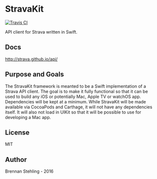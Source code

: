 # StravaKit

[![Travis CI](https://travis-ci.org/brennanMKE/StravaKit.svg?branch=master)](https://travis-ci.org/brennanMKE/StravaKit)

API client for Strava written in Swift.

## Docs

http://strava.github.io/api/

## Purpose and Goals

The StravaKit framework is meanted to be a Swift implementation of a Strava API client. The goal is to make it fully functional so that it can be used to build any iOS or potentially Mac, Apple TV or watchOS app. Dependencies will be kept at a minimum. While StravaKit will be made available via CocoaPods and Carthage, it will not have any dependencies itself. It will also not load in UIKit so that it will be possible to use for developing a Mac app.

## License

MIT

## Author

Brennan Stehling - 2016
